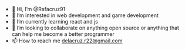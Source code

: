 - 👋 Hi, I’m @Rafacruz91
- 👀 I’m interested in web development and game development
- 🌱 I’m currently learning react and js
- 💞️ I’m looking to collaborate on anything open source or anything that can help me become a better programmer
- 📫 How to reach me delacruz.r22@gmail.com

<!---
Rafacruz91/Rafacruz91 is a ✨ special ✨ repository because its `README.md` (this file) appears on your GitHub profile.
You can click the Preview link to take a look at your changes.
--->
